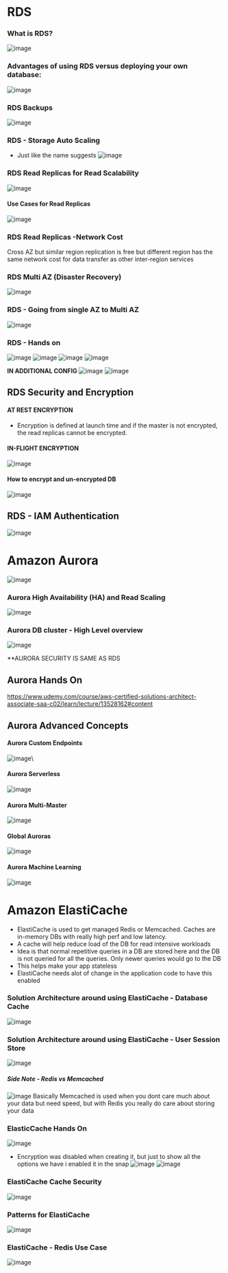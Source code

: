 # RDS
### What is RDS?
![image](https://user-images.githubusercontent.com/43883264/164576619-f115f26a-69fc-4006-bc12-fe831187072a.png)
### Advantages of using RDS versus deploying your own database:
![image](https://user-images.githubusercontent.com/43883264/164576729-06964fc8-66de-4cb1-b8e0-5d6a183e588d.png)
### RDS Backups
![image](https://user-images.githubusercontent.com/43883264/164576799-9c9ea76c-13a3-40da-bfe2-c2da2af53214.png)
### RDS - Storage Auto Scaling
- Just like the name suggests
![image](https://user-images.githubusercontent.com/43883264/164576997-e7ed1077-35af-4582-b926-6372d52717b5.png)

### RDS Read Replicas for Read Scalability

![image](https://user-images.githubusercontent.com/43883264/164578015-dc99e915-2862-4de4-b862-50cc22ddd9c6.png)

#### Use Cases for Read Replicas
![image](https://user-images.githubusercontent.com/43883264/164578229-35fef3d6-5a83-4f3c-b830-817a4c4b4e0a.png)

### RDS Read Replicas -Network Cost
Cross AZ but similar region replication is free but different region has the same network cost for data transfer as other inter-region services

### RDS Multi AZ (Disaster Recovery)
![image](https://user-images.githubusercontent.com/43883264/164578922-b63c8f1f-1dc9-4811-83eb-61b9b372f52c.png)

### RDS - Going from single AZ to Multi AZ
![image](https://user-images.githubusercontent.com/43883264/164579050-d1e69195-aa5f-4cda-a500-c16e4cc1c7b6.png)

### RDS - Hands on
![image](https://user-images.githubusercontent.com/43883264/164579613-0b3d682c-9880-40a3-8d77-c9dfb4b2bf6d.png)
![image](https://user-images.githubusercontent.com/43883264/164579630-28e18786-9187-4728-8bc7-e02f34425404.png)
![image](https://user-images.githubusercontent.com/43883264/164579839-b9e4a22f-81a5-4770-94ce-09fef3c920cf.png)
![image](https://user-images.githubusercontent.com/43883264/164579880-ccbb843d-9c68-4423-b800-048731b9c4ac.png)

**IN ADDITIONAL CONFIG**
![image](https://user-images.githubusercontent.com/43883264/164579934-e71d5d56-0da8-449c-82d9-5e4bbb906101.png)
![image](https://user-images.githubusercontent.com/43883264/164579958-2f375b6c-4520-40f7-8a8b-a4bf8cd430bc.png)

## RDS Security and Encryption
#### AT REST ENCRYPTION
- Encryption is defined at launch time and if the master is not encrypted, the read replicas cannot be encrypted.
#### IN-FLIGHT ENCRYPTION
![image](https://user-images.githubusercontent.com/43883264/164582850-7d3a5385-ec4d-4fd6-8f54-e24367c52951.png)
#### How to encrypt and un-encrypted DB
![image](https://user-images.githubusercontent.com/43883264/164583017-1db0af20-b52d-48ce-b037-e0283fea0625.png)

## RDS - IAM Authentication
![image](https://user-images.githubusercontent.com/43883264/164586047-9184ecd1-852e-40d2-94e9-3d6921213910.png)


# Amazon Aurora
![image](https://user-images.githubusercontent.com/43883264/164586418-a8118d2e-9764-4c6c-880a-a191c751a8d0.png)
### Aurora High Availability (HA) and Read Scaling
![image](https://user-images.githubusercontent.com/43883264/164586709-812e09e0-3f09-4ee9-8ff3-36d0544c8635.png)

### Aurora DB cluster - High Level overview
![image](https://user-images.githubusercontent.com/43883264/164586968-291296ba-6433-4c0d-bcfa-9321fa4b2eda.png)

**AURORA SECURITY IS SAME AS RDS

## Aurora Hands On
https://www.udemy.com/course/aws-certified-solutions-architect-associate-saa-c02/learn/lecture/13528162#content

## Aurora Advanced Concepts
#### Aurora Custom Endpoints
![image](https://user-images.githubusercontent.com/43883264/164947328-8b05a996-a3f1-4d86-87a4-ce196edc9a26.png)\

#### Aurora Serverless
![image](https://user-images.githubusercontent.com/43883264/164947346-7b110e74-7bfa-4f4e-8ca9-7f14d336c9be.png)

#### Aurora Multi-Master
![image](https://user-images.githubusercontent.com/43883264/164947363-930b1e6b-b605-4781-9d87-92a3a22ef6f9.png)

#### Global Auroras
![image](https://user-images.githubusercontent.com/43883264/164947391-6b473a56-e9d3-454b-9f7a-49a8cc1a686d.png)

#### Aurora Machine Learning
![image](https://user-images.githubusercontent.com/43883264/164947423-69839407-f835-4586-a167-e6279af22c2b.png)


# Amazon ElastiCache
- ElastiCache is used to get managed Redis or Memcached. Caches are in-memory DBs with really high perf and low latency.
- A cache will help reduce load of the DB for read intensive workloads
- Idea is that normal repetitive queries in a DB are stored here and the DB is not queried for all the queries. Only newer queries would go to the DB
- This helps make your app stateless
- ElastiCache needs alot of change in the application code to have this enabled
### Solution Architecture around using ElastiCache - Database Cache
![image](https://user-images.githubusercontent.com/43883264/164947535-cce44c74-98ee-479b-8c8c-80d77d01de93.png)

### Solution Architecture around using ElastiCache - User Session Store
![image](https://user-images.githubusercontent.com/43883264/164947578-9ea309e0-a164-43cf-8d13-1bcebb9169a2.png)
##### Side Note - Redis vs Memcached
![image](https://user-images.githubusercontent.com/43883264/164947636-71f0d004-15ee-491f-8089-db04281dfe07.png)
Basically Memcached is used when you dont care much about your data but need speed, but with Redis you really do care about storing your data

### ElasticCache Hands On
![image](https://user-images.githubusercontent.com/43883264/164947804-3f33ccf7-895a-4741-b73a-f9b36303a108.png)
- Encryption was disabled when creating it, but just to show all the options we have i enabled it in the snap
![image](https://user-images.githubusercontent.com/43883264/164947819-cbafa7bb-02e6-41d6-acff-dc68105f60e3.png)
![image](https://user-images.githubusercontent.com/43883264/164947825-a23aff6a-0499-4321-9633-6f5c578d867b.png)


### ElastiCache Cache Security
![image](https://user-images.githubusercontent.com/43883264/164947861-6617d989-65d8-49f6-9038-71148f951785.png)

### Patterns for ElastiCache
![image](https://user-images.githubusercontent.com/43883264/164947894-ef733af8-898d-4cf4-9d21-a26b7e32d321.png)

### ElastiCache - Redis Use Case
![image](https://user-images.githubusercontent.com/43883264/164947937-01c78205-ca98-43b5-afb7-e4d133b132e9.png)
